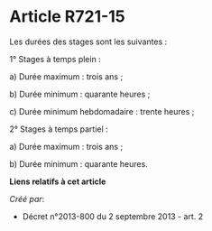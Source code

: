 # Article R721-15

Les durées des stages sont les suivantes :

1° Stages à temps plein :

a) Durée maximum : trois ans ;

b) Durée minimum : quarante heures ;

c) Durée minimum hebdomadaire : trente heures ;

2° Stages à temps partiel :

a) Durée maximum : trois ans ;

b) Durée minimum : quarante heures.

**Liens relatifs à cet article**

_Créé par_:

  - Décret n°2013-800 du 2 septembre 2013 - art. 2
